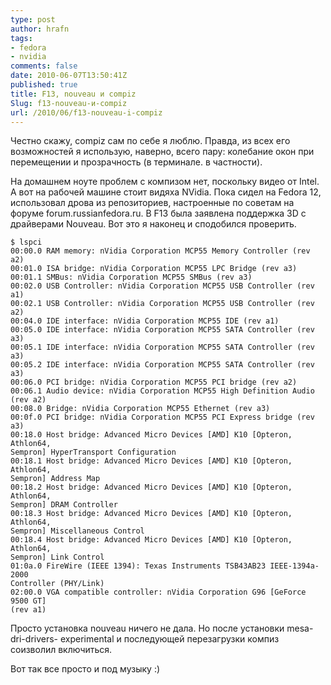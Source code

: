 ```yaml
---
type: post
author: hrafn
tags:
- fedora
- nvidia
comments: false
date: 2010-06-07T13:50:41Z
published: true
title: F13, nouveau и compiz
Slug: f13-nouveau-и-compiz
url: /2010/06/f13-nouveau-i-compiz
---
```


Честно скажу, compiz сам по себе я люблю. Правда, из всех его возможностей я использую, наверно, всего пару: колебание окон при перемещении и прозрачность (в терминале. в частности).

На домашнем ноуте проблем с компизом нет, поскольку видео от Intel. А вот на рабочей машине стоит видяха NVidia. Пока сидел на Fedora 12, использовал дрова из репозиториев, настроенные по советам на форуме forum.russianfedora.ru. В
F13 была заявлена поддержка 3D с драйверами Nouveau. Вот это я наконец и сподобился проверить.

	$ lspci
	00:00.0 RAM memory: nVidia Corporation MCP55 Memory Controller (rev a2)
	00:01.0 ISA bridge: nVidia Corporation MCP55 LPC Bridge (rev a3)
	00:01.1 SMBus: nVidia Corporation MCP55 SMBus (rev a3)
	00:02.0 USB Controller: nVidia Corporation MCP55 USB Controller (rev a1)
	00:02.1 USB Controller: nVidia Corporation MCP55 USB Controller (rev a2)
	00:04.0 IDE interface: nVidia Corporation MCP55 IDE (rev a1)
	00:05.0 IDE interface: nVidia Corporation MCP55 SATA Controller (rev a3)
	00:05.1 IDE interface: nVidia Corporation MCP55 SATA Controller (rev a3)
	00:05.2 IDE interface: nVidia Corporation MCP55 SATA Controller (rev a3)
	00:06.0 PCI bridge: nVidia Corporation MCP55 PCI bridge (rev a2)
	00:06.1 Audio device: nVidia Corporation MCP55 High Definition Audio (rev a2)
	00:08.0 Bridge: nVidia Corporation MCP55 Ethernet (rev a3)
	00:0f.0 PCI bridge: nVidia Corporation MCP55 PCI Express bridge (rev a3)
	00:18.0 Host bridge: Advanced Micro Devices [AMD] K10 [Opteron, Athlon64,
	Sempron] HyperTransport Configuration
	00:18.1 Host bridge: Advanced Micro Devices [AMD] K10 [Opteron, Athlon64,
	Sempron] Address Map
	00:18.2 Host bridge: Advanced Micro Devices [AMD] K10 [Opteron, Athlon64,
	Sempron] DRAM Controller
	00:18.3 Host bridge: Advanced Micro Devices [AMD] K10 [Opteron, Athlon64,
	Sempron] Miscellaneous Control
	00:18.4 Host bridge: Advanced Micro Devices [AMD] K10 [Opteron, Athlon64,
	Sempron] Link Control
	01:0a.0 FireWire (IEEE 1394): Texas Instruments TSB43AB23 IEEE-1394a-2000
	Controller (PHY/Link)
	02:00.0 VGA compatible controller: nVidia Corporation G96 [GeForce 9500 GT]
	(rev a1)

Просто установка nouveau ничего не дала. Но после установки mesa-dri-drivers-
experimental и последующей перезагрузки компиз соизволил включиться.

Вот так все просто и под музыку :)


